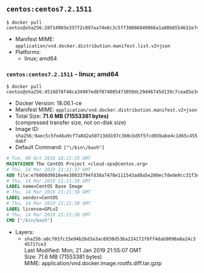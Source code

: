 ## `centos:centos7.2.1511`

```console
$ docker pull centos@sha256:28f14903e337f2c897aa74e8c3c5ff38086849866a1a88b6554632e7d68c7c21
```

-	Manifest MIME: `application/vnd.docker.distribution.manifest.list.v2+json`
-	Platforms:
	-	linux; amd64

### `centos:centos7.2.1511` - linux; amd64

```console
$ docker pull centos@sha256:4516078f48ca34907ed8f874005473059dc29d46745d139c7cea85e3d474f4fb
```

-	Docker Version: 18.06.1-ce
-	Manifest MIME: `application/vnd.docker.distribution.manifest.v2+json`
-	Total Size: **71.6 MB (71553381 bytes)**  
	(compressed transfer size, not on-disk size)
-	Image ID: `sha256:9aec5c5fe4ba9cf7a8d2a50713dd197c3b0cbd5f5fcd03babe4c1d65c455dabf`
-	Default Command: `["\/bin\/bash"]`

```dockerfile
# Tue, 09 Oct 2018 18:21:35 GMT
MAINTAINER The CentOS Project <cloud-ops@centos.org>
# Thu, 14 Mar 2019 21:21:37 GMT
ADD file:e76000d9816e4e38033794fd38a7478e111543ad8a5e280ec7dede0cc31f3efd in / 
# Thu, 14 Mar 2019 21:21:38 GMT
LABEL name=CentOS Base Image
# Thu, 14 Mar 2019 21:21:38 GMT
LABEL vendor=CentOS
# Thu, 14 Mar 2019 21:21:38 GMT
LABEL license=GPLv2
# Thu, 14 Mar 2019 21:21:38 GMT
CMD ["/bin/bash"]
```

-	Layers:
	-	`sha256:a8c7037c15e94b26d3a3ac6930d536a224172f0ff4dab9090a8a24c345717ce3`  
		Last Modified: Mon, 21 Jan 2019 21:55:07 GMT  
		Size: 71.6 MB (71553381 bytes)  
		MIME: application/vnd.docker.image.rootfs.diff.tar.gzip
